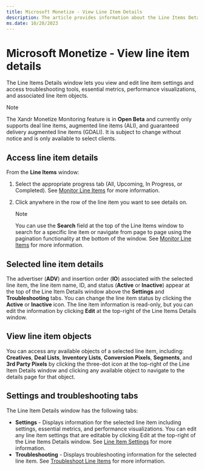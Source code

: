 ```yaml
---
title: Microsoft Monetize - View Line Item Details
description: The article provides information about the Line Items Details window, which allows you to view and edit line item settings. 
ms.date: 10/28/2023
---
```


# Microsoft Monetize - View line item details

The Line Items Details window lets you view and edit line item settings and access troubleshooting tools, essential metrics, performance
visualizations, and associated line item objects.

> [!NOTE]
> The Xandr Monetize Monitoring feature is in **Open Beta** and currently only supports deal line items, augmented line items
> (ALI), and guaranteed delivery augmented line items (GDALI). It is subject to change without notice and is only available to select
> clients.

## Access line item details

From the **Line Items** window:

1. Select the appropriate progress tab (All, Upcoming, In Progress, or Completed). See [Monitor Line Items](monitor-line-items.md) for more information.
1. Click anywhere in the row of the line item you want to see details on.

   > [!NOTE]
   >  You can use the **Search** field at the top of the Line Items window to search for a specific line item or navigate from page to page using the pagination functionality at the bottom of the window. See [Monitor Line Items](monitor-line-items.md) for more information.

## Selected line item details

The advertiser (**ADV**) and insertion order (**IO**) associated with the selected line item, the line item name, ID, and status (**Active** or **Inactive**) appear at the top of the Line Item Details window above the **Settings** and **Troubleshooting** tabs. You can change the line item status by clicking the **Active** or **Inactive** icon. The line item information is read-only, but you can edit the information by clicking **Edit** at the top-right of the Line Items Details window.

## View line item objects

You can access any available objects of a selected line item, including: **Creatives**, **Deal Lists**, **Inventory Lists**, **Conversion Pixels**, **Segments**, and **3rd Party Pixels** by clicking the three-dot icon at the top-right of the Line Item Details window and clicking any available object to navigate to the details page for that
object.

## Settings and troubleshooting tabs

The Line Item Details window has the following tabs:

- **Settings** - Displays information for the selected line item including settings, essential metrics, and performance visualizations. You can edit any line item settings that are editable by clicking Edit at the top-right of the Line Items Details window. See [Line
  Item Settings](line-item-settings.md) for more information.
- **Troubleshooting** - Displays troubleshooting information for the selected line item. See [Troubleshoot Line Items](troubleshoot-line-items.md) for more information.

